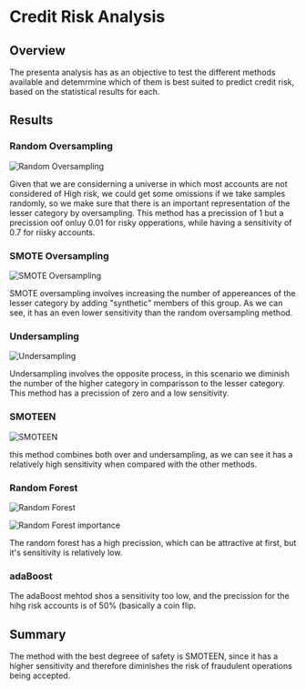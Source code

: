 # Credit Risk Analysis

## Overview  

The presenta analysis has as an objective to test the different methods available and detemrmine which of them is best suited to predict credit risk, based on the statistical results for each.

## Results

### Random Oversampling

![Random Oversampling](https://user-images.githubusercontent.com/89816213/151717189-4c0f31e1-9945-4346-ac92-d8e5eb157211.PNG)

Given that we are considerning a universe in which most accounts are not considered of High risk, we could get some omissions if we take samples randomly, so we make sure that there is an important representation of the lesser category by oversampling. This method has a precission of 1 but a precission oof onluy 0.01 for risky opperations, while having a sensitivity of 0.7 for riisky accounts.

### SMOTE Oversampling

![SMOTE Oversampling](https://user-images.githubusercontent.com/89816213/151721140-301ca535-d01b-46cb-be7b-d067982a4b29.PNG)

SMOTE oversampling involves increasing the number of appereances of the lesser category by adding "synthetic" members of this group. As we can see, it has an even lower sensitivity than the random oversampling method.

### Undersampling

![Undersampling](https://user-images.githubusercontent.com/89816213/151721165-8156bd31-faa0-40dd-a46a-e99e954969d7.PNG)

Undersampling involves the opposite process, in this scenario we diminish the number of the higher category in comparisson to the lesser category. This method has a precission of zero and a low sensitivity.

### SMOTEEN

![SMOTEEN](https://user-images.githubusercontent.com/89816213/151721180-aa579736-e76d-44d9-be59-400f542cefe2.PNG)

this method combines both over and undersampling, as we can see it has a relatively high sensitivity when compared with the other methods.

### Random Forest

![Random Forest](https://user-images.githubusercontent.com/89816213/151721188-6759d4fb-8fa8-47d0-a9f1-b976962a132f.PNG)

![Random Forest importance](https://user-images.githubusercontent.com/89816213/151721202-5b68e856-1984-4a9c-9d5e-8cf99faf30e8.PNG)

The random forest has a high precission, which can be attractive at first, but it's sensitivity is relatively low. 

### adaBoost

The adaBoost mehtod shos a sensitivity too low, and the precission for the hihg risk accounts is of 50% (basically a coin flip.

## Summary

The method with the best degreee of safety is SMOTEEN, since it has a higher sensitivity and therefore diminishes the risk of fraudulent operations being accepted.

